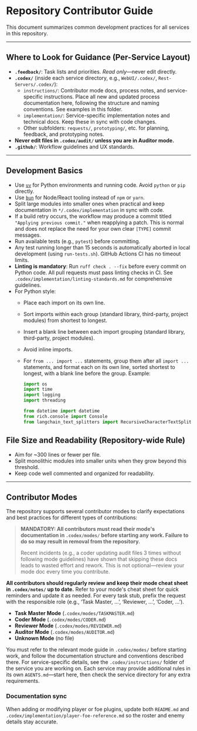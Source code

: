 # Repository Contributor Guide

This document summarizes common development practices for all services in this repository.

---


## Where to Look for Guidance (Per-Service Layout)
- **`.feedback/`**: Task lists and priorities. *Read only*—never edit directly.
- **`.codex/`** (inside each service directory, e.g., `WebUI/.codex/`, `Rest-Servers/.codex/`):
  - `instructions/`: Contributor mode docs, process notes, and service-specific instructions. Place all new and updated process documentation here, following the structure and naming conventions. See examples in this folder.
  - `implementation/`: Service-specific implementation notes and technical docs. Keep these in sync with code changes.
  - Other subfolders: `requests/`, `prototyping/`, etc. for planning, feedback, and prototyping notes.
- **Never edit files in `.codex/audit/` unless you are in Auditor mode.**
- **`.github/`**: Workflow guidelines and UX standards.

---

## Development Basics
- Use [`uv`](https://github.com/astral-sh/uv) for Python environments and running code. Avoid `python` or `pip` directly.
- Use [`bun`](https://bun.sh/) for Node/React tooling instead of `npm` or `yarn`.
- Split large modules into smaller ones when practical and keep documentation in `*/.codex/implementation` in sync with code.
- If a build retry occurs, the workflow may produce a commit titled `"Applying previous commit."` when reapplying a patch.
  This is normal and does not replace the need for your own clear `[TYPE]` commit messages.
- Run available tests (e.g., `pytest`) before committing.
- Any test running longer than 15 seconds is automatically aborted in local development (using `run-tests.sh`). GitHub Actions CI has no timeout limits.
- **Linting is mandatory**: Run `ruff check . --fix` before every commit on Python code. All pull requests must pass linting checks in CI. See `.codex/implementation/linting-standards.md` for comprehensive guidelines.
- For Python style:
   - Place each import on its own line.
   - Sort imports within each group (standard library, third-party, project modules) from shortest to longest.
   - Insert a blank line between each import grouping (standard library, third-party, project modules).
   - Avoid inline imports.
   - For `from ... import ...` statements, group them after all `import ...` statements, and format each on its own line, sorted shortest to longest, with a blank line before the group. Example:

     ```python
     import os
     import time
     import logging
     import threading

     from datetime import datetime
     from rich.console import Console
     from langchain_text_splitters import RecursiveCharacterTextSplitter
     ```

## File Size and Readability (Repository-wide Rule)
- Aim for ~300 lines or fewer per file.
- Split monolithic modules into smaller units when they grow beyond this threshold.
- Keep code well commented and organized for readability.

---

## Contributor Modes
The repository supports several contributor modes to clarify expectations and best practices for different types of contributions:

> **MANDATORY: All contributors must read their mode's documentation in `.codex/modes/` before starting any work. Failure to do so may result in removal from the repository.**
> 
> Recent incidents (e.g., a coder updating audit files 3 times without following mode guidelines) have shown that skipping these docs leads to wasted effort and rework. This is not optional—review your mode doc every time you contribute.

**All contributors should regularly review and keep their mode cheat sheet in `.codex/notes/` up to date.**
Refer to your mode's cheat sheet for quick reminders and update it as needed.
For every task stub, prefix the request with the responsible role (e.g., ‘Task Master, …’, ‘Reviewer, …’, ‘Coder, …’).

- **Task Master Mode** (`.codex/modes/TASKMASTER.md`)
- **Coder Mode** (`.codex/modes/CODER.md`)
- **Reviewer Mode** (`.codex/modes/REVIEWER.md`)
- **Auditor Mode** (`.codex/modes/AUDITOR.md`)
- **Unknown Mode** (no file)

You must refer to the relevant mode guide in `.codex/modes/` before starting work, and follow the documentation structure and conventions described there. For service-specific details, see the `.codex/instructions/` folder of the service you are working on. Each service may provide additional rules in its own `AGENTS.md`—start here, then check the service directory for any extra requirements.

### Documentation sync
When adding or modifying player or foe plugins, update both `README.md` and `.codex/implementation/player-foe-reference.md` so the roster and enemy details stay accurate.
